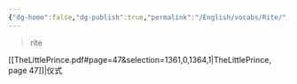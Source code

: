 ```yaml
---
{"dg-home":false,"dg-publish":true,"permalink":"/English/vocabs/Rite/","dgPassFrontmatter":true}
---
```



> rite

[[TheLittlePrince.pdf#page=47&selection=1361,0,1364,1|TheLittlePrince, page 47]]|仪式